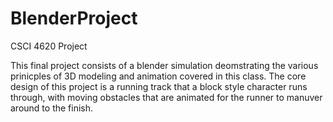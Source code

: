 # BlenderProject
CSCI 4620 Project

This final project consists of a blender simulation deomstrating the various prinicples of 3D modeling and animation covered in this class. The core design of this project is a running track that a block style character runs through, with moving obstacles that are animated for the runner to manuver around to the finish.
